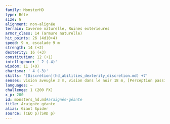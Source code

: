 ```yaml
---
family: MonsterHD
type: Bête
size: G
alignment: non-alignée
terrain: Caverne naturelle, Ruines extérieures
armor_class: 14 (armure naturelle)
hit_points: 26 (4d10+4)
speed: 9 m, escalade 9 m
strength: 14 (+2)
dexterity: 16 (+3)
constitution: 12 (+1)
intelligence: ' 2 (-4)'
wisdom: 11 (+0)
charisma: ' 4 (-3)'
skills: '[Discrétion](hd_abilities_dexterity_discretion.md) +7'
senses: vision aveugle 3 m, vision dans le noir 18 m, [Perception passive](hd_abilities_dexterity_perception_passive.md) 10
languages: —
challenge: 1 (200 PX)
x_p: 200
id: monsters_hd.md#araignée-géante
title: Araignée géante
alias: Giant Spider
source: (CEO p)(SRD p)
---
```


